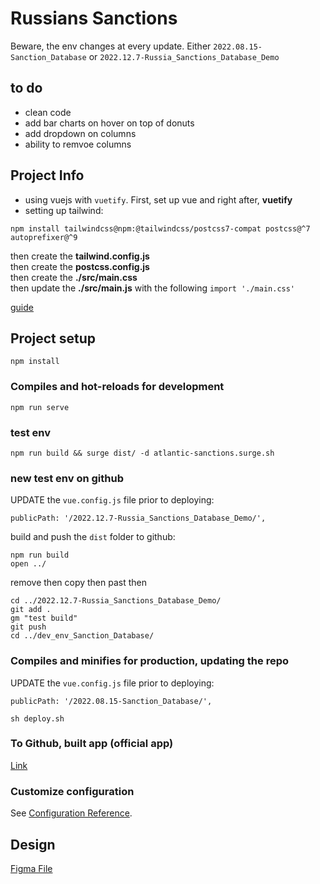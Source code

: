 # Russians Sanctions

Beware, the env changes at every update. Either 
`2022.08.15-Sanction_Database` or `2022.12.7-Russia_Sanctions_Database_Demo`

## to do

- clean code
- add bar charts on hover on top of donuts
- add dropdown on columns
- ability to remvoe columns

## Project Info

- using vuejs with `vuetify`. First, set up vue and right after, **vuetify**
- setting up tailwind:
```
npm install tailwindcss@npm:@tailwindcss/postcss7-compat postcss@^7 autoprefixer@^9
```  

then create the **tailwind.config.js**  
then create the **postcss.config.js**  
then create the **./src/main.css**  
then update the **./src/main.js** with the following `import './main.css'`

[guide](https://www.sanity.io/guides/tailwind-css-with-vue-js)

## Project setup
```
npm install
```

### Compiles and hot-reloads for development
```
npm run serve
```

### test env

```
npm run build && surge dist/ -d atlantic-sanctions.surge.sh
```

### new test env on github

UPDATE the `vue.config.js` file prior to deploying:  
```
publicPath: '/2022.12.7-Russia_Sanctions_Database_Demo/',
```

build and push the `dist` folder to github:  
```
npm run build
open ../
``` 
remove then copy then past then 
```
cd ../2022.12.7-Russia_Sanctions_Database_Demo/
git add .
gm "test build"
git push
cd ../dev_env_Sanction_Database/
```

### Compiles and minifies for production, updating the repo

UPDATE the `vue.config.js` file prior to deploying:  
```
publicPath: '/2022.08.15-Sanction_Database/',
```

```
sh deploy.sh
```

### To Github, built app (official app)

[Link](https://geoecon.github.io/2022.08.15-Sanction_Database/)

### Customize configuration
See [Configuration Reference](https://cli.vuejs.org/config/).

## Design
[Figma File](https://www.figma.com/file/M0d4yTkbXDvSInXqR0J7Vd/Database-Sanctions?node-id=0%3A1)  
